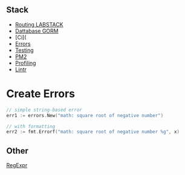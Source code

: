 ## Stack


* [Routing LABSTACK](github.com/labstack/echo/v4)
* [Dattabase GORM](gorm.io/gorm)
* [Ci](
* [Errors]() 
* [Testing](https://github.com/stretchr/testify#mock-package)
* [PM2]()
* [Profiling](https://artem.krylysov.com/blog/2017/03/13/profiling-and-optimizing-go-web-applications/)
* [Lintr](https://golangci-lint.run/usage/quick-start/)




# Create Errors
```go
// simple string-based error
err1 := errors.New("math: square root of negative number")

// with formatting
err2 := fmt.Errorf("math: square root of negative number %g", x)
```
## Other
[RegExpr](https://github.com/mingrammer/commonregex)
